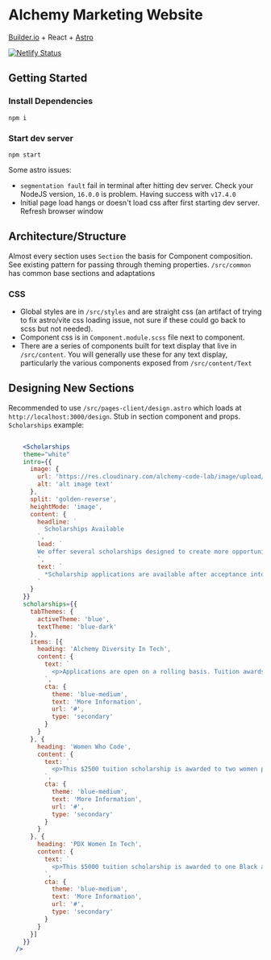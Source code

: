 Alchemy Marketing Website
===

[Builder.io](builder.io) + React + [Astro](astro.build)

[![Netlify Status](https://api.netlify.com/api/v1/badges/3e263705-f300-4559-9bd3-683b66a4ccf5/deploy-status)](https://app.netlify.com/sites/alchemy-marketing/deploys)

## Getting Started

### Install Dependencies

```
npm i
```

### Start dev server

```
npm start
```

Some astro issues:
- `segmentation fault` fail in terminal after hitting dev server. Check your NodeJS version, `16.0.0` is problem. Having success with `v17.4.0`
- Initial page load hangs or doesn't load css after first starting dev server. Refresh browser window

## Architecture/Structure

Almost every section uses `Section` the basis for Component composition. See existing pattern for passing through theming properties. `/src/common` has common base sections and adaptations

### CSS

- Global styles are in `/src/styles` and are straight css (an artifact of trying to fix astro/vite css loading issue, not sure if these could go back to scss but not needed). 
- Component css is in `Component.module.scss` file next to component.
- There are a series of components built for text display that live in `/src/content`. You will generally use these for any text display, particularly the various components exposed from `/src/content/Text`

## Designing New Sections

Recommended to use `/src/pages-client/design.astro` which loads at `http://localhost:3000/design`. Stub in section component and props. `Scholarships` example:

```jsx

	<Scholarships
    theme="white"
    intro={{
      image: {
        url: 'https://res.cloudinary.com/alchemy-code-lab/image/upload/v1630426345/ws/admissions/Alchemy_Admissions_illustraion_02_1260x976_Desktop__2x.png',
        alt: 'alt image text'
      },
      split: 'golden-reverse',
      heightMode: 'image',
      content: {
        headline: `
          Scholarships Available
        `,
        lead: `
        We offer several scholarships designed to create more opportunities for self-identifying women, Veterans, LGBTQ+, and individuals from racial and ethnic backgrounds that are traditionally underrepresented in tech.
        `, 
        text: `
          *Scholarship applications are available after acceptance into the program.
        `
      }
    }}
    scholarships={{
      tabThemes: {
        activeTheme: 'blue',
        textTheme: 'blue-dark'
      },
      items: [{
        heading: 'Alchemy Diversity In Tech',
        content: {
          text: `
            <p>Applications are open on a rolling basis. Tuition awards range from 5-70% and are based upon the degree of barrier entering the tech field and personal need. Alchemy does not turn away any qualifying applicants</p>
          `,
          cta: {
            theme: 'blue-medium',
            text: 'More Information',
            url: '#',
            type: 'secondary'
          }
        }
      }, {
        heading: 'Women Who Code',
        content: {
          text: `
            <p>This $2500 tuition scholarship is awarded to two women per cohort (located anywhere in the US) and is provided in partnership with Alchemy. Award winners are notified 3-4 weeks prior to the cohort start date.</p>
          `,
          cta: {
            theme: 'blue-medium',
            text: 'More Information',
            url: '#',
            type: 'secondary'
          }
        }
      }, {
        heading: 'PDX Women In Tech',
        content: {
          text: `
            <p>This $5000 tuition scholarship is awarded to one Black and/or Indigenous woman per cohort and is provided in partnership with Alchemy. Award winners are notified 3-4 weeks prior to the cohort start date.</p>
          `,
          cta: {
            theme: 'blue-medium',
            text: 'More Information',
            url: '#',
            type: 'secondary'
          }
        }
      }]
    }}
  />
```
